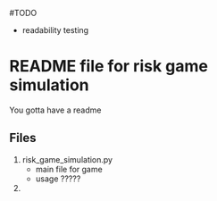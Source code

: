 #TODO
* readability testing

# README file for risk game simulation
You gotta have a readme

## Files
1. risk_game_simulation.py
    * main file for game
    * usage ?????
2. 
